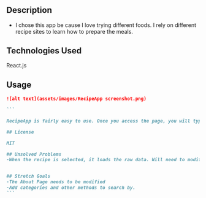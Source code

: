 # <Recipe App>

## Description

- I chose this app be cause I love trying different foods. I rely on different recipe sites to learn how to prepare the meals.

## Technologies Used

React.js

## Usage

````md
![alt text](assets/images/RecipeApp screenshot.png)

```

RecipeApp is fairly easy to use. Once you access the page, you will type a keyword into the searchbar. You can search by name of a dish, type of dish, or by an ingredient. Once entered, press the search button. Your results will appear below. Select the recipe you are interested in and it will direct you to the recipe page.

## License

MIT

## Unsolved Problems
-When the recipe is selected, it loads the raw data. Will need to modify the data so that it renders better.


## Stretch Goals
-The About Page needs to be modified
-Add categories and other methods to search by.
```
````
